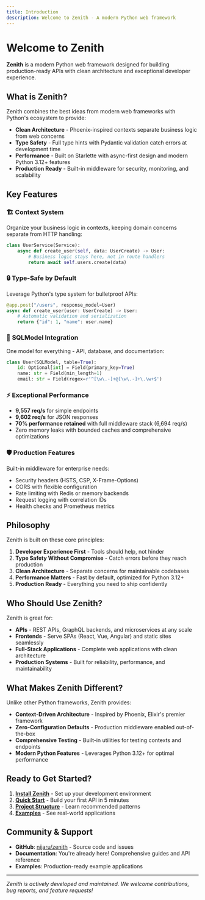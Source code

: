 ```yaml
---
title: Introduction
description: Welcome to Zenith - A modern Python web framework
---
```


# Welcome to Zenith

**Zenith** is a modern Python web framework designed for building production-ready APIs with clean architecture and exceptional developer experience.

## What is Zenith?

Zenith combines the best ideas from modern web frameworks with Python's ecosystem to provide:

- **Clean Architecture** - Phoenix-inspired contexts separate business logic from web concerns
- **Type Safety** - Full type hints with Pydantic validation catch errors at development time  
- **Performance** - Built on Starlette with async-first design and modern Python 3.12+ features
- **Production Ready** - Built-in middleware for security, monitoring, and scalability

## Key Features

### 🏗️ **Context System**
Organize your business logic in contexts, keeping domain concerns separate from HTTP handling:

```python
class UserService(Service):
    async def create_user(self, data: UserCreate) -> User:
        # Business logic stays here, not in route handlers
        return await self.users.create(data)
```

### 🔒 **Type-Safe by Default**  
Leverage Python's type system for bulletproof APIs:

```python
@app.post("/users", response_model=User)
async def create_user(user: UserCreate) -> User:
    # Automatic validation and serialization
    return {"id": 1, "name": user.name}
```

### 🚀 **SQLModel Integration**
One model for everything - API, database, and documentation:

```python
class User(SQLModel, table=True):
    id: Optional[int] = Field(primary_key=True)
    name: str = Field(min_length=1)
    email: str = Field(regex=r'^[\w\.-]+@[\w\.-]+\.\w+$')
```

### ⚡ **Exceptional Performance**
- **9,557 req/s** for simple endpoints
- **9,602 req/s** for JSON responses
- **70% performance retained** with full middleware stack (6,694 req/s)
- Zero memory leaks with bounded caches and comprehensive optimizations

### 🛡️ **Production Features**
Built-in middleware for enterprise needs:
- Security headers (HSTS, CSP, X-Frame-Options)
- CORS with flexible configuration
- Rate limiting with Redis or memory backends
- Request logging with correlation IDs
- Health checks and Prometheus metrics

## Philosophy

Zenith is built on these core principles:

1. **Developer Experience First** - Tools should help, not hinder
2. **Type Safety Without Compromise** - Catch errors before they reach production  
3. **Clean Architecture** - Separate concerns for maintainable codebases
4. **Performance Matters** - Fast by default, optimized for Python 3.12+
5. **Production Ready** - Everything you need to ship confidently

## Who Should Use Zenith?

Zenith is great for:

- **APIs** - REST APIs, GraphQL backends, and microservices at any scale
- **Frontends** - Serve SPAs (React, Vue, Angular) and static sites seamlessly  
- **Full-Stack Applications** - Complete web applications with clean architecture
- **Production Systems** - Built for reliability, performance, and maintainability

## What Makes Zenith Different?

Unlike other Python frameworks, Zenith provides:

- **Context-Driven Architecture** - Inspired by Phoenix, Elixir's premier framework
- **Zero-Configuration Defaults** - Production middleware enabled out-of-the-box
- **Comprehensive Testing** - Built-in utilities for testing contexts and endpoints
- **Modern Python Features** - Leverages Python 3.12+ for optimal performance

## Ready to Get Started?

1. **[Install Zenith](/installation/)** - Set up your development environment
2. **[Quick Start](/quick-start/)** - Build your first API in 5 minutes  
3. **[Project Structure](/project-structure/)** - Learn recommended patterns
4. **[Examples](/examples/hello-world/)** - See real-world applications

## Community & Support

- **GitHub**: [nijaru/zenith](https://github.com/nijaru/zenith) - Source code and issues
- **Documentation**: You're already here! Comprehensive guides and API reference
- **Examples**: Production-ready example applications

---

*Zenith is actively developed and maintained. We welcome contributions, bug reports, and feature requests!*